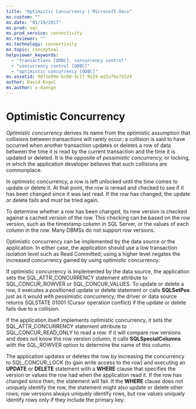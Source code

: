 ```yaml
---
title: "Optimistic Concurrency | Microsoft Docs"
ms.custom: ""
ms.date: "01/19/2017"
ms.prod: sql
ms.prod_service: connectivity
ms.reviewer: ""
ms.technology: connectivity
ms.topic: conceptual
helpviewer_keywords: 
  - "transactions [ODBC], concurrency control"
  - "concurrency control [ODBC]"
  - "optimistic concurrency [ODBC]"
ms.assetid: 9d71e09e-bc68-4c1f-9229-ed2a7be7d324
author: David-Engel
ms.author: v-daenge
---
```

# Optimistic Concurrency
*Optimistic concurrency* derives its name from the optimistic assumption that collisions between transactions will rarely occur; a collision is said to have occurred when another transaction updates or deletes a row of data between the time it is read by the current transaction and the time it is updated or deleted. It is the opposite of *pessimistic concurrency,* or locking, in which the application developer believes that such collisions are commonplace.  
  
 In optimistic concurrency, a row is left unlocked until the time comes to update or delete it. At that point, the row is reread and checked to see if it has been changed since it was last read. If the row has changed, the update or delete fails and must be tried again.  
  
 To determine whether a row has been changed, its new version is checked against a cached version of the row. This checking can be based on the row version, such as the timestamp column in SQL Server, or the values of each column in the row. Many DBMSs do not support row versions.  
  
 Optimistic concurrency can be implemented by the data source or the application. In either case, the application should use a low transaction isolation level such as Read Committed; using a higher level negates the increased concurrency gained by using optimistic concurrency.  
  
 If optimistic concurrency is implemented by the data source, the application sets the SQL_ATTR_CONCURRENCY statement attribute to SQL_CONCUR_ROWVER or SQL_CONCUR_VALUES. To update or delete a row, it executes a positioned update or delete statement or calls **SQLSetPos** just as it would with pessimistic concurrency; the driver or data source returns SQLSTATE 01001 (Cursor operation conflict) if the update or delete fails due to a collision.  
  
 If the application itself implements optimistic concurrency, it sets the SQL_ATTR_CONCURRENCY statement attribute to SQL_CONCUR_READ_ONLY to read a row. If it will compare row versions and does not know the row version column, it calls **SQLSpecialColumns** with the SQL_ROWVER option to determine the name of this column.  
  
 The application updates or deletes the row by increasing the concurrency to SQL_CONCUR_LOCK (to gain write access to the row) and executing an **UPDATE** or **DELETE** statement with a **WHERE** clause that specifies the version or values the row had when the application read it. If the row has changed since then, the statement will fail. If the **WHERE** clause does not uniquely identify the row, the statement might also update or delete other rows; row versions always uniquely identify rows, but row values uniquely identify rows only if they include the primary key.
